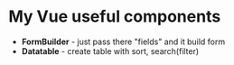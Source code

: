 # My Vue useful components
* **FormBuilder** - just pass there "fields" and it build form 
* **Datatable** - create table with sort, search(filter)

